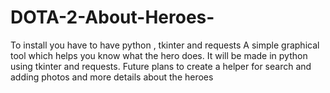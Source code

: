 # DOTA-2-About-Heroes-
To install you have to have python , tkinter and requests
A simple graphical tool which helps you know what the hero does.
It will be made in python using tkinter and requests.
Future plans to create a helper for search and adding photos and more details about the heroes
